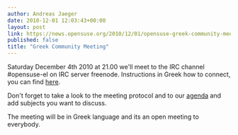 ```yaml
---
author: Andreas Jaeger
date: 2010-12-01 12:03:43+00:00
layout: post
link: https://news.opensuse.org/2010/12/01/opensuse-greek-community-meeting/
published: false
title: "Greek Community Meeting"
---
```

Saturday December 4th 2010 at 21.00 we'll meet to the IRC channel #opensuse-el on IRC server freenode.
Instructions in Greek how to connect, you can find [here](http://el.opensuse.org/SDB:XCHAT).

Don't forget to take a look to the meeting protocol and to our [agenda](ttp://el.opensuse.org/2010-12-4) and add subjects you want to discuss.

The meeting will be in Greek language and its an open meeting to everybody.		
